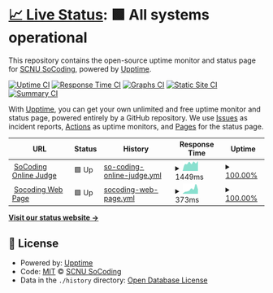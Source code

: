 # [📈 Live Status](https://status.socoding.cn): <!--live status--> **🟩 All systems operational**

This repository contains the open-source uptime monitor and status page for [SCNU SoCoding](https://socoding.cn), powered by [Upptime](https://github.com/upptime/upptime).

[![Uptime CI](https://github.com/scnu-socoding/status/workflows/Uptime%20CI/badge.svg)](https://github.com/scnu-socoding/status/actions?query=workflow%3A%22Uptime+CI%22)
[![Response Time CI](https://github.com/scnu-socoding/status/workflows/Response%20Time%20CI/badge.svg)](https://github.com/scnu-socoding/status/actions?query=workflow%3A%22Response+Time+CI%22)
[![Graphs CI](https://github.com/scnu-socoding/status/workflows/Graphs%20CI/badge.svg)](https://github.com/scnu-socoding/status/actions?query=workflow%3A%22Graphs+CI%22)
[![Static Site CI](https://github.com/scnu-socoding/status/workflows/Static%20Site%20CI/badge.svg)](https://github.com/scnu-socoding/status/actions?query=workflow%3A%22Static+Site+CI%22)
[![Summary CI](https://github.com/scnu-socoding/status/workflows/Summary%20CI/badge.svg)](https://github.com/scnu-socoding/status/actions?query=workflow%3A%22Summary+CI%22)

With [Upptime](https://upptime.js.org), you can get your own unlimited and free uptime monitor and status page, powered entirely by a GitHub repository. We use [Issues](https://github.com/scnu-socoding/status/issues) as incident reports, [Actions](https://github.com/scnu-socoding/status/actions) as uptime monitors, and [Pages](https://status.socoding.cn) for the status page.

<!--start: status pages-->
<!-- This summary is generated by Upptime (https://github.com/upptime/upptime) -->
<!-- Do not edit this manually, your changes will be overwritten -->
<!-- prettier-ignore -->
| URL | Status | History | Response Time | Uptime |
| --- | ------ | ------- | ------------- | ------ |
| <img alt="" src="https://icons.duckduckgo.com/ip3/oj.socoding.cn.ico" height="13"> [SoCoding Online Judge](https://oj.socoding.cn/) | 🟩 Up | [so-coding-online-judge.yml](https://github.com/scnu-socoding/status/commits/HEAD/history/so-coding-online-judge.yml) | <details><summary><img alt="Response time graph" src="./graphs/so-coding-online-judge/response-time-week.png" height="20"> 1449ms</summary><br><a href="https://status.socoding.cn/history/so-coding-online-judge"><img alt="Response time 1324" src="https://img.shields.io/endpoint?url=https%3A%2F%2Fraw.githubusercontent.com%2Fscnu-socoding%2Fstatus%2FHEAD%2Fapi%2Fso-coding-online-judge%2Fresponse-time.json"></a><br><a href="https://status.socoding.cn/history/so-coding-online-judge"><img alt="24-hour response time 1585" src="https://img.shields.io/endpoint?url=https%3A%2F%2Fraw.githubusercontent.com%2Fscnu-socoding%2Fstatus%2FHEAD%2Fapi%2Fso-coding-online-judge%2Fresponse-time-day.json"></a><br><a href="https://status.socoding.cn/history/so-coding-online-judge"><img alt="7-day response time 1449" src="https://img.shields.io/endpoint?url=https%3A%2F%2Fraw.githubusercontent.com%2Fscnu-socoding%2Fstatus%2FHEAD%2Fapi%2Fso-coding-online-judge%2Fresponse-time-week.json"></a><br><a href="https://status.socoding.cn/history/so-coding-online-judge"><img alt="30-day response time 1338" src="https://img.shields.io/endpoint?url=https%3A%2F%2Fraw.githubusercontent.com%2Fscnu-socoding%2Fstatus%2FHEAD%2Fapi%2Fso-coding-online-judge%2Fresponse-time-month.json"></a><br><a href="https://status.socoding.cn/history/so-coding-online-judge"><img alt="1-year response time 1362" src="https://img.shields.io/endpoint?url=https%3A%2F%2Fraw.githubusercontent.com%2Fscnu-socoding%2Fstatus%2FHEAD%2Fapi%2Fso-coding-online-judge%2Fresponse-time-year.json"></a></details> | <details><summary><a href="https://status.socoding.cn/history/so-coding-online-judge">100.00%</a></summary><a href="https://status.socoding.cn/history/so-coding-online-judge"><img alt="All-time uptime 90.10%" src="https://img.shields.io/endpoint?url=https%3A%2F%2Fraw.githubusercontent.com%2Fscnu-socoding%2Fstatus%2FHEAD%2Fapi%2Fso-coding-online-judge%2Fuptime.json"></a><br><a href="https://status.socoding.cn/history/so-coding-online-judge"><img alt="24-hour uptime 100.00%" src="https://img.shields.io/endpoint?url=https%3A%2F%2Fraw.githubusercontent.com%2Fscnu-socoding%2Fstatus%2FHEAD%2Fapi%2Fso-coding-online-judge%2Fuptime-day.json"></a><br><a href="https://status.socoding.cn/history/so-coding-online-judge"><img alt="7-day uptime 100.00%" src="https://img.shields.io/endpoint?url=https%3A%2F%2Fraw.githubusercontent.com%2Fscnu-socoding%2Fstatus%2FHEAD%2Fapi%2Fso-coding-online-judge%2Fuptime-week.json"></a><br><a href="https://status.socoding.cn/history/so-coding-online-judge"><img alt="30-day uptime 100.00%" src="https://img.shields.io/endpoint?url=https%3A%2F%2Fraw.githubusercontent.com%2Fscnu-socoding%2Fstatus%2FHEAD%2Fapi%2Fso-coding-online-judge%2Fuptime-month.json"></a><br><a href="https://status.socoding.cn/history/so-coding-online-judge"><img alt="1-year uptime 78.44%" src="https://img.shields.io/endpoint?url=https%3A%2F%2Fraw.githubusercontent.com%2Fscnu-socoding%2Fstatus%2FHEAD%2Fapi%2Fso-coding-online-judge%2Fuptime-year.json"></a></details>
| <img alt="" src="https://icons.duckduckgo.com/ip3/socoding.cn.ico" height="13"> [Socoding Web Page](https://socoding.cn/) | 🟩 Up | [socoding-web-page.yml](https://github.com/scnu-socoding/status/commits/HEAD/history/socoding-web-page.yml) | <details><summary><img alt="Response time graph" src="./graphs/socoding-web-page/response-time-week.png" height="20"> 373ms</summary><br><a href="https://status.socoding.cn/history/socoding-web-page"><img alt="Response time 473" src="https://img.shields.io/endpoint?url=https%3A%2F%2Fraw.githubusercontent.com%2Fscnu-socoding%2Fstatus%2FHEAD%2Fapi%2Fsocoding-web-page%2Fresponse-time.json"></a><br><a href="https://status.socoding.cn/history/socoding-web-page"><img alt="24-hour response time 384" src="https://img.shields.io/endpoint?url=https%3A%2F%2Fraw.githubusercontent.com%2Fscnu-socoding%2Fstatus%2FHEAD%2Fapi%2Fsocoding-web-page%2Fresponse-time-day.json"></a><br><a href="https://status.socoding.cn/history/socoding-web-page"><img alt="7-day response time 373" src="https://img.shields.io/endpoint?url=https%3A%2F%2Fraw.githubusercontent.com%2Fscnu-socoding%2Fstatus%2FHEAD%2Fapi%2Fsocoding-web-page%2Fresponse-time-week.json"></a><br><a href="https://status.socoding.cn/history/socoding-web-page"><img alt="30-day response time 359" src="https://img.shields.io/endpoint?url=https%3A%2F%2Fraw.githubusercontent.com%2Fscnu-socoding%2Fstatus%2FHEAD%2Fapi%2Fsocoding-web-page%2Fresponse-time-month.json"></a><br><a href="https://status.socoding.cn/history/socoding-web-page"><img alt="1-year response time 459" src="https://img.shields.io/endpoint?url=https%3A%2F%2Fraw.githubusercontent.com%2Fscnu-socoding%2Fstatus%2FHEAD%2Fapi%2Fsocoding-web-page%2Fresponse-time-year.json"></a></details> | <details><summary><a href="https://status.socoding.cn/history/socoding-web-page">100.00%</a></summary><a href="https://status.socoding.cn/history/socoding-web-page"><img alt="All-time uptime 100.00%" src="https://img.shields.io/endpoint?url=https%3A%2F%2Fraw.githubusercontent.com%2Fscnu-socoding%2Fstatus%2FHEAD%2Fapi%2Fsocoding-web-page%2Fuptime.json"></a><br><a href="https://status.socoding.cn/history/socoding-web-page"><img alt="24-hour uptime 100.00%" src="https://img.shields.io/endpoint?url=https%3A%2F%2Fraw.githubusercontent.com%2Fscnu-socoding%2Fstatus%2FHEAD%2Fapi%2Fsocoding-web-page%2Fuptime-day.json"></a><br><a href="https://status.socoding.cn/history/socoding-web-page"><img alt="7-day uptime 100.00%" src="https://img.shields.io/endpoint?url=https%3A%2F%2Fraw.githubusercontent.com%2Fscnu-socoding%2Fstatus%2FHEAD%2Fapi%2Fsocoding-web-page%2Fuptime-week.json"></a><br><a href="https://status.socoding.cn/history/socoding-web-page"><img alt="30-day uptime 100.00%" src="https://img.shields.io/endpoint?url=https%3A%2F%2Fraw.githubusercontent.com%2Fscnu-socoding%2Fstatus%2FHEAD%2Fapi%2Fsocoding-web-page%2Fuptime-month.json"></a><br><a href="https://status.socoding.cn/history/socoding-web-page"><img alt="1-year uptime 100.00%" src="https://img.shields.io/endpoint?url=https%3A%2F%2Fraw.githubusercontent.com%2Fscnu-socoding%2Fstatus%2FHEAD%2Fapi%2Fsocoding-web-page%2Fuptime-year.json"></a></details>

<!--end: status pages-->

[**Visit our status website →**](https://status.socoding.cn)

## 📄 License

- Powered by: [Upptime](https://github.com/upptime/upptime)
- Code: [MIT](./LICENSE) © [SCNU SoCoding](https://socoding.cn)
- Data in the `./history` directory: [Open Database License](https://opendatacommons.org/licenses/odbl/1-0/)
